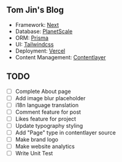 ## Tom Jin's Blog
- Framework: [Next](https://nextjs.org/)
- Database: [PlanetScale](https://planetscale.com/)
- ORM: [Prisma](https://www.prisma.io/)
- UI: [Tailwindcss](https://tailwindcss.com/)
- Deployment: [Vercel](https://vercel.com/)
- Content Management: [Contentlayer](https://www.contentlayer.dev/)

## TODO
- [ ] Complete About page
- [ ] Add image blur placeholder
- [ ] i18n language translation
- [ ] Comment feature for post
- [ ] Likes feature for project
- [ ] Update typography styling
- [ ] Add "Page" type in contentlayer source
- [ ] Make brand logo
- [ ] Make website analytics
- [ ] Write Unit Test
